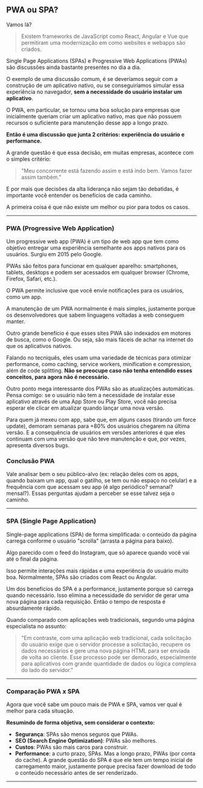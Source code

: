 ## PWA ou SPA?

Vamos lá?

> Existem frameworks de JavaScript como React, Angular e Vue que permitiram uma modernização em como websites e webapps são criados.

Single Page Applications (SPAs) e Progressive Web Applications (PWAs) são discussões ainda bastante presentes no dia a dia.

O exemplo de uma discussão comum, é se deveríamos seguir com a construção de um aplicativo nativo, ou se conseguiríamos simular essa experiência no navegador, **sem a necessidade do usuário instalar um aplicativo**.

O PWA, em particular, se tornou uma boa solução para empresas que inicialmente queriam criar um aplicativo nativo, mas que não possuem recursos o suficiente para manutenção desse app a longo prazo.

**Então é uma discussão que junta 2 critérios: experiência do usuário e performance.**

A grande questão é que essa decisão, em muitas empresas, acontece com o simples critério:

> "Meu concorrente está fazendo assim e está indo bem. Vamos fazer assim também."

E por mais que decisões da alta liderança não sejam tão debatidas, é importante você entender os benefícios de cada caminho.

A primeira coisa é que não existe um melhor ou pior para todos os casos.

---

### **PWA (Progressive Web Application)**
Um progressive web app (PWA) é um tipo de web app que tem como objetivo entregar uma experiência semelhante aos apps nativos para os usuários. Surgiu em 2015 pelo Google.

PWAs são feitos para funcionar em qualquer aparelho: smartphones, tablets, desktops e podem ser acessados em qualquer browser (Chrome, Firefox, Safari, etc.).

O PWA permite inclusive que você envie notificações para os usuários, como um app.

A manutenção de um PWA normalmente é mais simples, justamente porque os desenvolvedores que sabem linguagens voltadas a web conseguem manter.

Outro grande benefício é que esses sites PWA são indexados em motores de busca, como o Google. Ou seja, são mais fáceis de achar na internet do que os aplicativos nativos.

Falando no tecniquês, eles usam uma variedade de técnicas para otimizar performance, como caching, service workers, minification e compression, além de code splitting. **Não se preocupe caso não tenha entendido esses conceitos, para agora não é necessário.**

Outro ponto mega interessante dos PWAs são as atualizações automáticas. Pensa comigo: se o usuário não tem a necessidade de instalar esse aplicativo através de uma App Store ou Play Store, você não precisa esperar ele clicar em atualizar quando lançar uma nova versão.

Para quem já mexeu com app, sabe que, em alguns casos (tirando um force update), demoram semanas para +80% dos usuários chegarem na última versão. E a consequência de usuários em versões anteriores é que eles continuam com uma versão que não teve manutenção e que, por vezes, apresenta diversos bugs.

### Conclusão PWA
Vale analisar bem o seu público-alvo (ex: relação deles com os apps, quando baixam um app, qual o gatilho, se tem ou não espaço no celular) e a frequência com que acessam seu app (é algo periódico? semanal? mensal?). Essas perguntas ajudam a perceber se esse talvez seja o caminho.

---

### **SPA (Single Page Application)**
Single-page applications (SPA) de forma simplificada: o conteúdo da página carrega conforme o usuário "scrolla" (arrasta a página para baixo).

Algo parecido com o feed do Instagram, que só aparece quando você vai até o final da página.

Isso permite interações mais rápidas e uma experiência do usuário muito boa. Normalmente, SPAs são criados com React ou Angular.

Um dos benefícios do SPA é a performance, justamente porque só carrega quando necessário. Isso elimina a necessidade do servidor de gerar uma nova página para cada requisição. Então o tempo de resposta é absurdamente rápido.

Quando comparado com aplicações web tradicionais, segundo uma página especialista no assunto:

> "Em contraste, com uma aplicação web tradicional, cada solicitação do usuário exige que o servidor processe a solicitação, recupere os dados necessários e gere uma nova página HTML para ser enviada de volta ao cliente. Esse processo pode ser demorado, especialmente para aplicativos com grande quantidade de dados ou lógica complexa do lado do servidor."

---

### **Comparação PWA x SPA**
Agora que você sabe um pouco mais de PWA e SPA, vamos ver qual é melhor para cada situação.

**Resumindo de forma objetiva, sem considerar o contexto:**

- **Segurança**: SPAs são menos seguros que PWAs.
- **SEO (Search Engine Optimization)**: PWAs são melhores.
- **Custos**: PWAs são mais caros para construir.
- **Performance**: a curto prazo, SPAs. Mas a longo prazo, PWAs (por conta do cache). A grande questão do SPA é que ele tem um tempo inicial de carregamento maior, justamente porque precisa fazer download de todo o conteúdo necessário antes de ser renderizado.

---
